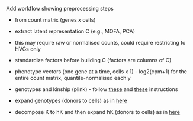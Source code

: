 Add workflow showing preprocessing steps

* from count matrix (genes x cells)
 * extract latent representation C (e.g., MOFA, PCA)
  * this may require raw or normalised counts, could require restricting to HVGs only   
  * standardize factors before building C (factors are columns of C)
 * phenotype vectors (one gene at a time, cells x 1) - log2(cpm+1) for the entire count matrix, quantile-normalised each y

* genotypes and kinship (plink) - follow [these](https://github.com/single-cell-genetics/limix_qtl/wiki/Inputs#genotype-file) and [these](https://github.com/single-cell-genetics/limix_qtl/wiki/Inputs#kinship-matrix-file) instructions
 * expand genotypes (donors to cells) as in [here](../preprocessing/Expand_genotypes_kinship.ipynb) 
 * decompose K to hK and then expand hK (donors to cells) as in [here](../preprocessing/Expand_genotypes_kinship.ipynb) 
